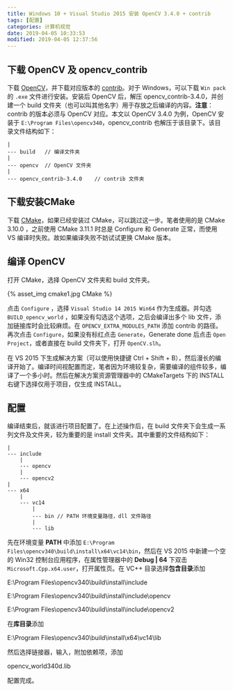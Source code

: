 ```yaml
---
title: Windows 10 + Visual Studio 2015 安装 OpenCV 3.4.0 + contrib
tags: [配置]
categories: 计算机视觉
date: 2019-04-05 10:33:53
modified: 2019-04-05 12:37:56
---
```


## 下载 OpenCV 及 opencv_contrib

下载 [OpenCV](https://opencv.org/releases.html)，并下载对应版本的 [contrib](<https://github.com/opencv/opencv_contrib/releases>)。对于 Windows，可以下载 `Win pack` 的 `.exe` 文件进行安装。安装后 OpenCV 后，解压 opencv_contrib-3.4.0，并创建一个 build 文件夹（也可以叫其他名字）用于存放之后编译的内容。**注意**： contrib 的版本必须与 OpenCV 对应。本文以 OpenCV 3.4.0 为例，OpenCV 安装于 `E:\Program Files\opencv340`，opencv_contrib 也解压于该目录下。该目录文件结构如下：
```
|
--- build	// 编译文件夹
|
--- opencv	// OpenCV 文件夹
|
--- opencv_contrib-3.4.0	// contrib 文件夹
```



## 下载安装CMake

下载 [CMake](<https://github.com/Kitware/CMake/releases>)，如果已经安装过 CMake，可以跳过这一步。笔者使用的是 CMake 3.10.0 ，之前使用 CMake 3.11.1 时总是 Configure 和 Generate 正常，而使用 VS 编译时失败。故如果编译失败不妨试试更换 CMake 版本。

## 编译 OpenCV

打开 CMake，选择 OpenCV 文件夹和 build 文件夹。

{% asset_img cmake1.jpg CMake %}

点击 `Configure` ，选择 `Visual Studio 14 2015 Win64` 作为生成器。并勾选 `BUILD_opencv_world` ，如果没有勾选这个选项，之后会编译出多个 lib 文件，添加链接库时会比较麻烦。在 `OPENCV_EXTRA_MODULES_PATH` 添加 contrib 的路径。再次点击 `Configure`，如果没有标红点击 `Generate`，Generate done 后点击 `Open Project`，或者直接在 build 文件夹下，打开 `OpenCV.slh`。

在 VS 2015 下生成解决方案（可以使用快捷键 Ctrl + Shift + B），然后漫长的编译开始了。编译时间视配置而定，笔者因为环境较复杂，需要编译的组件较多，编译了一个多小时。然后在解决方案资源管理器中的 CMakeTargets 下的 INSTALL 右键下选择仅用于项目，仅生成 INSTALL。

## 配置

编译结束后，就该进行项目配置了。在上述操作后，在 build 文件夹下会生成一系列文件及文件夹，较为重要的是 install 文件夹。其中重要的文件结构如下：

```
|
--- include
	|
	--- opencv
	|
	--- opencv2
|
--- x64
	|
	--- vc14
		|
		--- bin	// PATH 环境变量路径，dll 文件路径
		|
		--- lib
```

先在环境变量 **PATH** 中添加 `E:\Program Files\opencv340\build\install\x64\vc14\bin`，然后在 VS 2015 中新建一个空的 Win32 控制台应用程序，在属性管理器中的 **Debug | 64** 下双击 `Microsoft.Cpp.x64.user`，打开属性页。在 VC++ 目录选择**包含目录**添加

E:\Program Files\opencv340\build\install\include

E:\Program Files\opencv340\build\install\include\opencv

E:\Program Files\opencv340\build\install\include\opencv2

在**库目录**添加

E:\Program Files\opencv340\build\install\x64\vc14\lib

然后选择链接器，输入，附加依赖项，添加 

opencv_world340d.lib

配置完成。